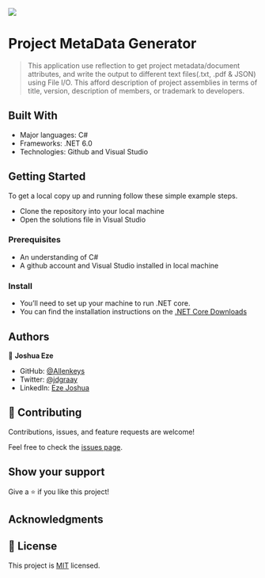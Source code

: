 ![](https://img.shields.io/badge/C%23-Project%20Metadata%20Generator-blue)

#  Project MetaData Generator

> This application use reflection to get project metadata/document attributes, and write the output to different text files(.txt, .pdf & JSON) using File I/O. This afford description of project assemblies in terms of title, version, description of members, or trademark to developers.


## Built With

- Major languages: C#
- Frameworks: .NET 6.0
- Technologies: Github and Visual Studio

## Getting Started

To get a local copy up and running follow these simple example steps.
 - Clone the repository into your local machine
 - Open the solutions file in Visual Studio

### Prerequisites
  - An understanding of C#
  - A github account and Visual Studio installed in local machine

### Install
  - You’ll need to set up your machine to run .NET core.
  - You can find the installation instructions on the [.NET Core Downloads](https://dotnet.microsoft.com/download)

## Authors

👤 **Joshua Eze**

- GitHub: [@Allenkeys](https://github.com/Allenkeys)
- Twitter: [@jdgraay](https://twitter.com/jdgraay)
- LinkedIn: [Eze Joshua](https://linkedin.com/in/eze-joshua)

## 🤝 Contributing

Contributions, issues, and feature requests are welcome!

Feel free to check the [issues page](https://github.com/allenkeys/ProjectMetaDataGenerator/issues).

## Show your support

Give a ⭐️ if you like this project!

## Acknowledgments


## 📝 License

This project is [MIT](./LICENSE) licensed.